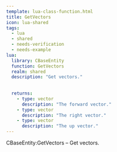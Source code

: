 ```yaml
---
template: lua-class-function.html
title: GetVectors
icon: lua-shared
tags:
  - lua
  - shared
  - needs-verification
  - needs-example
lua:
  library: CBaseEntity
  function: GetVectors
  realm: shared
  description: "Get vectors."
  
  
  returns:
    - type: vector
      description: "The forward vector."
    - type: vector
      description: "The right vector."
    - type: vector
      description: "The up vector."
---
```


<div class="lua__search__keywords">
CBaseEntity:GetVectors &#x2013; Get vectors.
</div>
